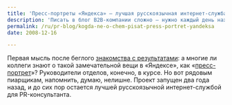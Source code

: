 ```yaml
---
title: 'Пресс-портреты «Яндекса» — лучшая русскоязычная интернет-служба для пиарщика'
description: 'Писать в блог B2B-компании сложно — нужно каждый день находить тему, которая заинтересует как минимум триста профессионалов. А пиарщик уже сто раз читал про шесть способов составления медиаплана, давно уже определился в российско-грузинских отношениях. Что ему может быть интересно?'
permalink: /ru/pr-blog/kogda-ne-o-chem-pisat-press-portret-yandeksa
date: 2008-12-16

---
```

<p>Первая мысль после беглого <a href="https://yandex.ru/yandsearch?text=%ED%E8%EA%E8%F8%E8%ED" target="_blank" rel="noopener noreferrer">знакомства с результатами</a>: а многие ли коллеги знают о такой замечательной вещи в «Яндексе», как «<a href="https://news.yandex.ru/people/" target="_blank" rel="noopener noreferrer">пресс-портрет</a>»? Руководители отделов, конечно, в курсе. Но вот рядовым пиарщикам, напомнить, думаю, нелишне</a>. Проект запущен два года назад, и до сих пор остается лучшей русскоязычной интернет-службой для PR-консультанта.</p>

